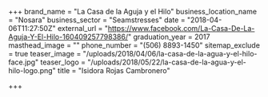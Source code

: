+++
brand_name = "La Casa de la Aguja y el Hilo"
business_location_name = "Nosara"
business_sector = "Seamstresses"
date = "2018-04-06T11:27:50Z"
external_url = "https://www.facebook.com/La-Casa-De-La-Aguja-Y-El-Hilo-160409257798386/"
graduation_year = 2017
masthead_image = ""
phone_number = "(506) 8893-1450"
sitemap_exclude = true
teaser_image = "/uploads/2018/04/06/la-casa-de-la-agua-y-el-hilo-face.jpg"
teaser_logo = "/uploads/2018/05/22/la-casa-de-la-agua-y-el-hilo-logo.png"
title = "Isidora Rojas Cambronero"

+++
